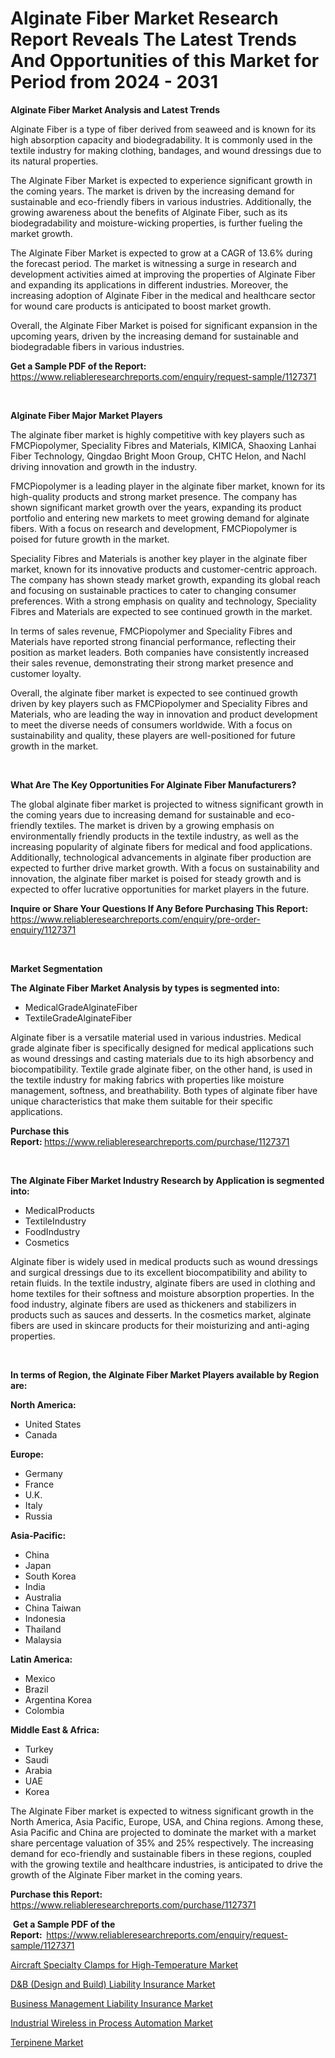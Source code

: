 <p><h1>Alginate Fiber Market Research Report Reveals The Latest Trends And Opportunities of this Market for Period from 2024 - 2031</h1></p><p><strong>Alginate Fiber Market Analysis and Latest Trends</strong></p>
<p><p>Alginate Fiber is a type of fiber derived from seaweed and is known for its high absorption capacity and biodegradability. It is commonly used in the textile industry for making clothing, bandages, and wound dressings due to its natural properties.</p><p>The Alginate Fiber Market is expected to experience significant growth in the coming years. The market is driven by the increasing demand for sustainable and eco-friendly fibers in various industries. Additionally, the growing awareness about the benefits of Alginate Fiber, such as its biodegradability and moisture-wicking properties, is further fueling the market growth.</p><p>The Alginate Fiber Market is expected to grow at a CAGR of 13.6% during the forecast period. The market is witnessing a surge in research and development activities aimed at improving the properties of Alginate Fiber and expanding its applications in different industries. Moreover, the increasing adoption of Alginate Fiber in the medical and healthcare sector for wound care products is anticipated to boost market growth.</p><p>Overall, the Alginate Fiber Market is poised for significant expansion in the upcoming years, driven by the increasing demand for sustainable and biodegradable fibers in various industries.</p></p>
<p><strong>Get a Sample PDF of the Report:&nbsp;</strong> <a href="https://www.reliableresearchreports.com/enquiry/request-sample/1127371">https://www.reliableresearchreports.com/enquiry/request-sample/1127371</a></p>
<p>&nbsp;</p>
<p><strong>Alginate Fiber Major Market Players</strong></p>
<p><p>The alginate fiber market is highly competitive with key players such as FMCPiopolymer, Speciality Fibres and Materials, KIMICA, Shaoxing Lanhai Fiber Technology, Qingdao Bright Moon Group, CHTC Helon, and Nachl driving innovation and growth in the industry.</p><p>FMCPiopolymer is a leading player in the alginate fiber market, known for its high-quality products and strong market presence. The company has shown significant market growth over the years, expanding its product portfolio and entering new markets to meet growing demand for alginate fibers. With a focus on research and development, FMCPiopolymer is poised for future growth in the market.</p><p>Speciality Fibres and Materials is another key player in the alginate fiber market, known for its innovative products and customer-centric approach. The company has shown steady market growth, expanding its global reach and focusing on sustainable practices to cater to changing consumer preferences. With a strong emphasis on quality and technology, Speciality Fibres and Materials are expected to see continued growth in the market.</p><p>In terms of sales revenue, FMCPiopolymer and Speciality Fibres and Materials have reported strong financial performance, reflecting their position as market leaders. Both companies have consistently increased their sales revenue, demonstrating their strong market presence and customer loyalty.</p><p>Overall, the alginate fiber market is expected to see continued growth driven by key players such as FMCPiopolymer and Speciality Fibres and Materials, who are leading the way in innovation and product development to meet the diverse needs of consumers worldwide. With a focus on sustainability and quality, these players are well-positioned for future growth in the market.</p></p>
<p>&nbsp;</p>
<p><strong>What Are The Key Opportunities For Alginate Fiber Manufacturers?</strong></p>
<p><p>The global alginate fiber market is projected to witness significant growth in the coming years due to increasing demand for sustainable and eco-friendly textiles. The market is driven by a growing emphasis on environmentally friendly products in the textile industry, as well as the increasing popularity of alginate fibers for medical and food applications. Additionally, technological advancements in alginate fiber production are expected to further drive market growth. With a focus on sustainability and innovation, the alginate fiber market is poised for steady growth and is expected to offer lucrative opportunities for market players in the future.</p></p>
<p><strong>Inquire or Share Your Questions If Any Before Purchasing This Report:</strong> <a href="https://www.reliableresearchreports.com/enquiry/pre-order-enquiry/1127371">https://www.reliableresearchreports.com/enquiry/pre-order-enquiry/1127371</a></p>
<p>&nbsp;</p>
<p><strong>Market Segmentation</strong></p>
<p><strong>The Alginate Fiber Market Analysis by types is segmented into:</strong></p>
<p><ul><li>MedicalGradeAlginateFiber</li><li>TextileGradeAlginateFiber</li></ul></p>
<p><p>Alginate fiber is a versatile material used in various industries. Medical grade alginate fiber is specifically designed for medical applications such as wound dressings and casting materials due to its high absorbency and biocompatibility. Textile grade alginate fiber, on the other hand, is used in the textile industry for making fabrics with properties like moisture management, softness, and breathability. Both types of alginate fiber have unique characteristics that make them suitable for their specific applications.</p></p>
<p><strong>Purchase this Report:&nbsp;</strong><a href="https://www.reliableresearchreports.com/purchase/1127371">https://www.reliableresearchreports.com/purchase/1127371</a></p>
<p>&nbsp;</p>
<p><strong>The Alginate Fiber Market Industry Research by Application is segmented into:</strong></p>
<p><ul><li>MedicalProducts</li><li>TextileIndustry</li><li>FoodIndustry</li><li>Cosmetics</li></ul></p>
<p><p>Alginate fiber is widely used in medical products such as wound dressings and surgical dressings due to its excellent biocompatibility and ability to retain fluids. In the textile industry, alginate fibers are used in clothing and home textiles for their softness and moisture absorption properties. In the food industry, alginate fibers are used as thickeners and stabilizers in products such as sauces and desserts. In the cosmetics market, alginate fibers are used in skincare products for their moisturizing and anti-aging properties.</p></p>
<p>&nbsp;</p>
<p><strong>In terms of Region, the Alginate Fiber Market Players available by Region are:</strong></p>
<p>
    <p> <strong> North America: </strong>
        <ul>
            <li>United States</li>
            <li>Canada</li>
        </ul>
        </p> 
    <p> <strong> Europe: </strong>
        <ul>
            <li>Germany</li>
            <li>France</li>
            <li>U.K.</li>
            <li>Italy</li>
            <li>Russia</li>
        </ul>
        </p> 
    <p> <strong> Asia-Pacific: </strong>
        <ul>
            <li>China</li>
            <li>Japan</li>
            <li>South Korea</li>
            <li>India</li>
            <li>Australia</li>
            <li>China Taiwan</li>
            <li>Indonesia</li>
            <li>Thailand</li>
            <li>Malaysia</li>
        </ul>
        </p> 
    <p> <strong> Latin America: </strong>
        <ul>
            <li>Mexico</li>
            <li>Brazil</li>
            <li>Argentina Korea</li>
            <li>Colombia</li>
        </ul>
        </p> 
    <p> <strong> Middle East & Africa: </strong>
        <ul>
            <li>Turkey</li>
            <li>Saudi</li>
            <li>Arabia</li>
            <li>UAE</li>
            <li>Korea</li>
        </ul>
    </p>
    </p>
<p><p>The Alginate Fiber market is expected to witness significant growth in the North America, Asia Pacific, Europe, USA, and China regions. Among these, Asia Pacific and China are projected to dominate the market with a market share percentage valuation of 35% and 25% respectively. The increasing demand for eco-friendly and sustainable fibers in these regions, coupled with the growing textile and healthcare industries, is anticipated to drive the growth of the Alginate Fiber market in the coming years.</p></p>
<p><strong>Purchase this Report: </strong><a href="https://www.reliableresearchreports.com/purchase/1127371">https://www.reliableresearchreports.com/purchase/1127371</a></p>
<p>&nbsp;<strong>Get a Sample PDF of the Report:&nbsp;&nbsp;</strong><a href="https://www.reliableresearchreports.com/enquiry/request-sample/1127371">https://www.reliableresearchreports.com/enquiry/request-sample/1127371</a></p>
<p><strong></strong></p>
<p><p><a href="https://view.publitas.com/reportprime-1/aircraft-specialty-clamps-for-high-temperature-market-analysis-examines-its-scope-on-growth-opportunities-and-forecasted-trends-spanning-from-2023-to-2030/">Aircraft Specialty Clamps for High-Temperature Market</a></p><p><a href="https://issuu.com/reportprime-2/docs/db-design-and-build-liability-insurance-market-siz">D&B (Design and Build) Liability Insurance Market</a></p><p><a href="https://issuu.com/reportprime-2/docs/business-management-liability-insurance-market-siz">Business Management Liability Insurance Market</a></p><p><a href="https://mire-aunt-385.notion.site/Industrial-Wireless-in-Process-Automation-Market-Analysis-and-Market-Size-Global-Industry-Overview--d4af179aeef749aa820991170760e45f">Industrial Wireless in Process Automation Market</a></p><p><a href="https://github.com/dx0328/Market-Research-Report-List-1/blob/main/terpinene-market.md">Terpinene Market</a></p></p>